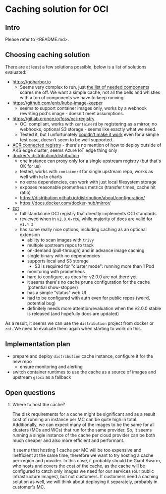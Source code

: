 # Caching solution for OCI

## Intro

Please refer to <README.md>.

## Choosing caching solution

There are at least a few solutions possible, below is a list of solutions evaluated:

- <https://goharbor.io>
  - Seems very complex to run, just [the list of needed components](https://goharbor.io/docs/2.2.0/install-config/) scares
    me off. We want a simple cache, not all the bells and whistles with a ton of components we have to keep running.
- <https://github.com/enix/kube-image-keeper>
  - seems to support container images only, works by a webhook rewriting pod's image - doesn't meet assumptions.
- <https://gitlab.cronce.io/foss/oci-registry>
  - OCI compliant, works with `containerd` by registering as a mirror, no webhooks, optional S3 storage - seems
    like exactly what we need.
  - Tested it, but I unfortunately [couldn't make it work](https://github.com/mcronce/oci-registry/issues/14) even for a simple test case, doesn't seem to be well supported.
- [ACR connected registry](https://learn.microsoft.com/en-us/azure/container-registry/intro-connected-registry)
        - there's no mention of how to deploy outside of AKS edge cluster, seems Azure IoT edge thing only
- [docker's distribution/distribution](https://distribution.github.io/distribution/about/)
  - one instance can proxy only for a single upstream registry (but that's OK for us)
  - tested, works with `containerd` for single upstream repo, works as well with `helm` charts
  - no extra dependencies, can work with just local filesystem storage
  - exposes reasonable prometheus metrics (transfer times, cache hit ratio)
  - <https://distribution.github.io/distribution/about/configuration/>
  - <https://docs.docker.com/docker-hub/mirror/>
- [zot](https://github.com/project-zot)
  - full standalone OCI registry that directly implements OCI standards
  - reviewed when in `v2.0.0-rc6`, while majority of docs are valid for `v1.4.3`
  - has some really nice options, including caching as an optional extension
    - ability to scan images with `trivy`
    - multiple upstream repos to track
    - on-demand (pull-through) and in advance image caching
    - single binary with no dependencies
    - supports local and S3 storage
      - S3 is required for "cluster mode": running more than 1 Pod
    - monitoring with prometheus
    - hard to configure, as docs for v2.0.0 are not there yet
    - it seams there's no cache prune configuration for the cache (potential show-stopper)
    - has a simple "status" web UI
    - had to be configured with auth even for public repos (weird, potential bug)
    - definitely needs more attention/evaluation when the v2.0.0 stable is released (and hopefully docs are updated)

As a result, it seems we can use the `distribution` project from docker or `zot`. We need to evaluate them again when
starting to work on this.

## Implementation plan

- prepare and deploy `distribution` cache instance, configure it for the new repo
  - ensure monitoring and alerting
- switch container runtimes to use the cache as a source of images and upstream `gsoci` as a fallback

## Open questions

1. Where to host the cache?

   The disk requirements for a cache might be significant and as a result cost of running an instance per MC can be quite
   high in total. Additionally, we can expect many of the images to be the same for all clusters (MCs and WCs) that run
   for the same provider. So, it seems running a single instance of the cache per cloud provider can be both much cheaper
   and also more efficient and performant.

   It seems that hosting 1 cache per MC will be too expensive and inefficient at the same time, therefore we want to
   try hosting a cache per-region and provider. In this case, it probably should be Giant Swarm, who hosts and covers
   the cost of the cache, as the cache will be configured to catch only images we need for our services (our public
   infrastructure images), but not customers. If customers need a caching solution as well, we will think about
   deploying it separately, probably in customer's MC.
